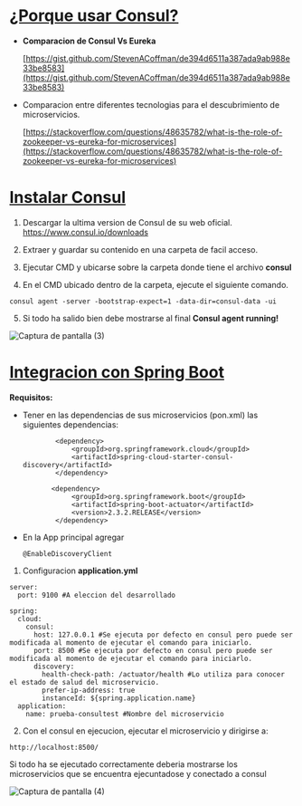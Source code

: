 # <u>**¿Porque usar Consul?**</u>

- **Comparacion de Consul Vs Eureka**

  [https://gist.github.com/StevenACoffman/de394d6511a387ada9ab988e33be8583](https://gist.github.com/StevenACoffman/de394d6511a387ada9ab988e33be8583)

- Comparacion entre diferentes tecnologias para el descubrimiento de microservicios.

  [https://stackoverflow.com/questions/48635782/what-is-the-role-of-zookeeper-vs-eureka-for-microservices](https://stackoverflow.com/questions/48635782/what-is-the-role-of-zookeeper-vs-eureka-for-microservices)

  

# <u>**Instalar Consul**</u>

1) Descargar la ultima version de Consul de su web oficial.
https://www.consul.io/downloads

2) Extraer y guardar su contenido en una carpeta de facil acceso.

3) Ejecutar CMD y ubicarse sobre la carpeta donde tiene el archivo **consul**

4) En el CMD ubicado dentro de la carpeta, ejecute el siguiente comando.

```
consul agent -server -bootstrap-expect=1 -data-dir=consul-data -ui
```

5) Si todo ha salido bien debe mostrarse al final **Consul agent running!**

![Captura de pantalla (3)](https://user-images.githubusercontent.com/69404997/111504232-7318cc00-8715-11eb-97c3-498b50a9f6ab.png)

# **<u>Integracion con Spring Boot</u>**

**Requisitos:**

- Tener en las dependencias de sus microservicios (pon.xml) las siguientes dependencias:

  ```
          <dependency>
              <groupId>org.springframework.cloud</groupId>
              <artifactId>spring-cloud-starter-consul-discovery</artifactId>
          </dependency>
          
         <dependency>
              <groupId>org.springframework.boot</groupId>
              <artifactId>spring-boot-actuator</artifactId>
              <version>2.3.2.RELEASE</version>
          </dependency>
  ```

- En la App principal agregar

  ```
  @EnableDiscoveryClient
  ```

1) Configuracion **application.yml**

```
server:
  port: 9100 #A eleccion del desarrollado

spring:
  cloud:
    consul:
      host: 127.0.0.1 #Se ejecuta por defecto en consul pero puede ser modificada al momento de ejecutar el comando para iniciarlo.
      port: 8500 #Se ejecuta por defecto en consul pero puede ser modificada al momento de ejecutar el comando para iniciarlo.
      discovery:
        health-check-path: /actuator/health #Lo utiliza para conocer el estado de salud del microservicio.
        prefer-ip-address: true
        instanceId: ${spring.application.name}
  application:
    name: prueba-consultest #Nombre del microservicio
```

2) Con el consul en ejecucion, ejecutar el microservicio y dirigirse a:

```
http://localhost:8500/
```

Si todo ha se ejecutado correctamente  deberia mostrarse los microservicios que se encuentra ejecuntadose y conectado a consul

![Captura de pantalla (4)](https://user-images.githubusercontent.com/69404997/111504242-7613bc80-8715-11eb-98eb-d409dbbb8bf6.png)

